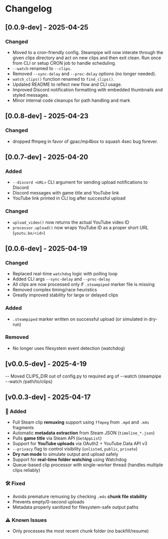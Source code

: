 # Changelog


## [0.0.9-dev] - 2025-04-25

### Changed
- Moved to a cron-friendly config.   Steampipe will now interate through the given clips
  directory and act on new clips and then exit clean.  Run once from CLI or setup CRON
  job to handle scheduling.
- `--watch` renamed to `--clips`.
- Removed `--sync-delay` and `--proc-delay` options (no longer needed).
- `watch_clips()` function renamed to `find_clips()`.
- Updated README to reflect new flow and CLI usage.
- Improved Discord notification formatting with embedded thumbnails and styled messages.
- Minor internal code cleanups for path handling and mark



## [0.0.8-dev] - 2025-04-23

### Changed
- dropped ffmpeg in favor of gpac/mp4box to squash 4sec bug forever.




## [0.0.7-dev] - 2025-04-20

### Added
- `--discord <URL>` CLI argument for sending upload notifications to Discord
- Discord messages with game title and YouTube link
- YouTube link printed in CLI log after successful upload

### Changed
- `upload_video()` now returns the actual YouTube video ID
- `processor.upload()` now wraps YouTube ID as a proper short URL (`youtu.be/<id>`)



## [0.0.6-dev] - 2025-04-19

### Changed
- Replaced real-time `watchdog` logic with polling loop
- Added CLI args `--sync-delay` and `--proc-delay`
- All clips are now processed only if `.steampiped` marker file is missing
- Removed complex timing/race heuristics
- Greatly improved stability for large or delayed clips

### Added
- `.steampiped` marker written on successful upload (or simulated in dry-run)

### Removed
- No longer uses filesystem event detection (watchdog)


## [v0.0.5-dev] - 2025-4-19
-- Moved CLIPS_DIR out of config.py to required arg of --watch (steampipe --watch /path/to/clips)




## [v0.0.3-dev] - 2025-04-17

### 🚀 Added
- Full Steam clip **remuxing** support using `ffmpeg` from `.mpd` and `.m4s` fragments
- Automatic **metadata extraction** from Steam JSON (`timeline_*.json`)
- Pulls **game title** via Steam API (`GetAppList`)
- Support for **YouTube uploads** via OAuth2 + YouTube Data API v3
- `--privacy` flag to control visibility (`unlisted`, `public`, `private`)
- **Dry run mode** to simulate output and upload safely
- Support for **real-time folder watching** using Watchdog
- Queue-based clip processor with single-worker thread (handles multiple clips reliably)

### 🛠️ Fixed
- Avoids premature remuxing by checking `.m4s` **chunk file stability**
- Prevents empty/0-second uploads
- Metadata properly sanitized for filesystem-safe output paths

### ⚠️ Known Issues
- Only processes the most recent chunk folder (no backfill/resume)
